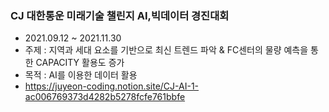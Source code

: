 ### CJ 대한통운 미래기술 챌린지 AI,빅데이터 경진대회
+ 2021.09.12 ~ 2021.11.30
+ 주제 : 지역과 세대 요소를 기반으로 최신 트렌드 파악 & FC센터의 물량 예측을 통한 CAPACITY 활용도 증가
+ 목적 : AI를 이용한 데이터 활용
+ https://juyeon-coding.notion.site/CJ-AI-1-ac006769373d4282b5278fcfe761bbfe

